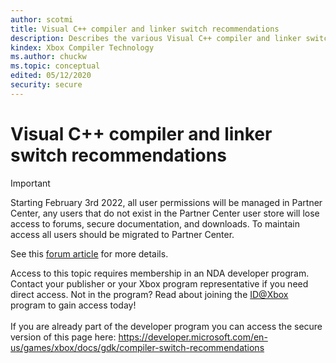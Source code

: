 ```yaml
---
author: scotmi
title: Visual C++ compiler and linker switch recommendations
description: Describes the various Visual C++ compiler and linker switches that we recommend for Microsoft Game Development Kit on Xbox development.
kindex: Xbox Compiler Technology
ms.author: chuckw
ms.topic: conceptual
edited: 05/12/2020
security: secure
---
```


# Visual C++ compiler and linker switch recommendations
> [!IMPORTANT]
> Starting February 3rd 2022, all user permissions will be managed in Partner Center, any users that do not exist in the Partner Center user store will lose access to forums, secure documentation, and downloads. To maintain access all users should be migrated to Partner Center. <p></p>See this <a href="https://forums.xboxlive.com/articles/132187/breaking-change-user-access-for-forums-secure-docu.html">forum article</a> for more details.  

 Access to this topic requires membership in an NDA developer program. Contact your publisher or your Xbox program representative if you need direct access. Not in the program? Read about joining the <a href="https://www.xbox.com/Developers/id">ID@Xbox</a> program to gain access today!  <br/><br/>If you are already part of the developer program you can access the secure version of this page here: <a target="_blank" href="https://developer.microsoft.com/en-us/games/xbox/docs/gdk/compiler-switch-recommendations">https://developer.microsoft.com/en-us/games/xbox/docs/gdk/compiler-switch-recommendations</a>